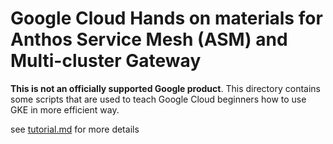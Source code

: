 # Google Cloud Hands on materials for Anthos Service Mesh (ASM) and Multi-cluster Gateway

**This is not an officially supported Google product**. This directory
contains some scripts that are used to teach Google Cloud beginners
how to use GKE in more efficient way.

see [tutorial.md](tutorial.md) for more details
